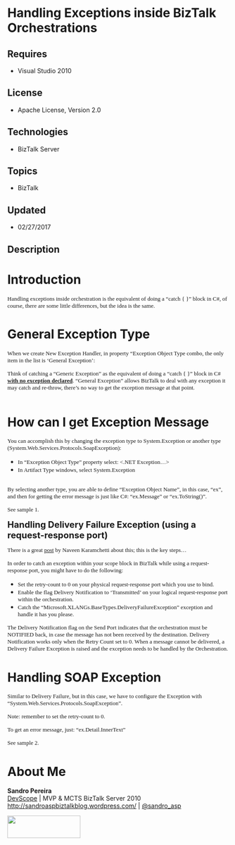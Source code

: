 # Handling Exceptions inside BizTalk Orchestrations
## Requires
- Visual Studio 2010
## License
- Apache License, Version 2.0
## Technologies
- BizTalk Server
## Topics
- BizTalk
## Updated
- 02/27/2017
## Description

<h1>Introduction</h1>
<p><span style="font-family:Tahoma; font-size:small">Handling exceptions inside orchestration is the equivalent of doing a &ldquo;catch { }&rdquo; block in C#, of course, there are some little differences, but the idea is the same.</span></p>
<h1>General Exception Type</h1>
<p><span style="font-family:Tahoma; font-size:small">When we create New Exception Handler, in property &ldquo;Exception Object Type combo, the only item in the list is &lsquo;General Exception&rsquo;:
</span></p>
<p><span style="font-family:Tahoma; font-size:small">Think of catching a &ldquo;Generic Exception&rdquo; as the equivalent of doing a &ldquo;catch { }&rdquo; block in C#
<strong><span style="text-decoration:underline">with no exception declared</span></strong>. &ldquo;General Exception&rdquo; allows BizTalk to deal with any exception it may catch and re-throw, there&rsquo;s no way to get the exception message at that point.
</span></p>
<p style="text-align:center"><span style="font-family:Tahoma; font-size:small"><a rel="WLPP;url=http://sandroaspbiztalkblog.files.wordpress.com/2009/10/general-exception.jpg?w=300" href="http://sandroaspbiztalkblog.files.wordpress.com/2009/10/general-exception.jpg?w=300"><img class="aligncenter" src="-general-exception.jpg?w=300" alt=""></a></span></p>
<h1>How can I get Exception Message</h1>
<p><span style="font-family:Tahoma; font-size:small">You can accomplish this by changing the exception type to System.Exception or another type (System.Web.Services.Protocols.SoapException):
</span></p>
<ul>
<li><span style="font-family:Tahoma; font-size:small">In &ldquo;Exception Object Type&rdquo; property select: &lt;.NET Exception&hellip;&gt;</span>
</li><li><span style="font-family:Tahoma; font-size:small">In Artifact Type windows, select System.Exception</span>
</li></ul>
<p style="text-align:center"><a rel="WLPP;url=http://sandroaspbiztalkblog.files.wordpress.com/2009/10/system-exception.jpg?w=270" href="http://sandroaspbiztalkblog.files.wordpress.com/2009/10/system-exception.jpg?w=270"><img class="aligncenter" src="-system-exception.jpg?w=270" alt=""></a></p>
<p><span style="font-family:Tahoma; font-size:small">By selecting another type, you are able to define &ldquo;Exception Object Name&rdquo;, in this case, &ldquo;ex&rdquo;, and then for getting the error message is just like C#: &ldquo;ex.Message&rdquo; or &ldquo;ex.ToString()&rdquo;.
</span></p>
<p><span style="font-family:Tahoma; font-size:small">See sample 1.<br>
</span></p>
<p><span style="font-size:20px; font-weight:bold">Handling Delivery Failure Exception (using a request-response port)<br>
</span></p>
<p><span style="font-family:Tahoma; font-size:small">There is a great </span><a href="http://www.codeproject.com/KB/biztalk/ExceptionDemo.aspx"><span style="font-family:Tahoma; font-size:small">post</span></a><span style="font-family:Tahoma; font-size:small">
 by Naveen Karamchetti about this; this is the key steps&hellip; </span></p>
<p><span style="font-family:Tahoma; font-size:small">In order to catch an exception within your scope block in BizTalk while using a request-response port, you might have to do the following:
</span></p>
<ul>
<li><span style="font-family:Tahoma; font-size:small">Set the retry-count to 0 on your physical request-response port which you use to bind.</span>
</li><li><span style="font-family:Tahoma; font-size:small">Enable the flag Delivery Notification to &lsquo;Transmitted&rsquo; on your logical request-response port within the orchestration.</span>
</li><li><span style="font-family:Tahoma; font-size:small">Catch the &ldquo;Microsoft.XLANGs.BaseTypes.DeliveryFailureException&rdquo; exception and handle it has you please.</span>
</li></ul>
<p><span style="font-family:Tahoma; font-size:small">The Delivery Notification flag on the Send Port indicates that the orchestration must be NOTIFIED back, in case the message has not been received by the destination. Delivery Notification works only when
 the Retry Count set to 0. When a message cannot be delivered, a Delivery Failure Exception is raised and the exception needs to be handled by the Orchestration.
</span></p>
<h1>Handling SOAP Exception</h1>
<p><span style="font-family:Tahoma; font-size:small">Similar to Delivery Failure, but in this case, we have to configure the Exception with &ldquo;System.Web.Services.Protocols.SoapException&rdquo;.
</span></p>
<p><span style="font-family:Tahoma; font-size:small">Note: remember to set the retry-count to 0.
</span></p>
<p><span style="font-family:Tahoma; font-size:small">To get an error message, just: &ldquo;ex.Detail.InnerText&rdquo;
</span></p>
<p><span style="font-family:Tahoma; font-size:small">See sample 2.</span></p>
<h1>About Me</h1>
<p><strong>Sandro Pereira</strong><br>
<a href="http://www.devscope.net/">DevScope</a>&nbsp;| MVP &amp; MCTS BizTalk Server 2010<br>
<a href="http://sandroaspbiztalkblog.wordpress.com/">http://sandroaspbiztalkblog.wordpress.com/</a>&nbsp;|&nbsp;<a href="http://twitter.com/sandro_asp">@sandro_asp</a></p>
<p><a href="http://www.devscope.net/"><img id="129835" src="129835-devscope-monochrome-black.png" alt="" width="166" height="51"></a></p>
<p><span style="font-family:Tahoma; font-size:small"><br>
</span></p>
